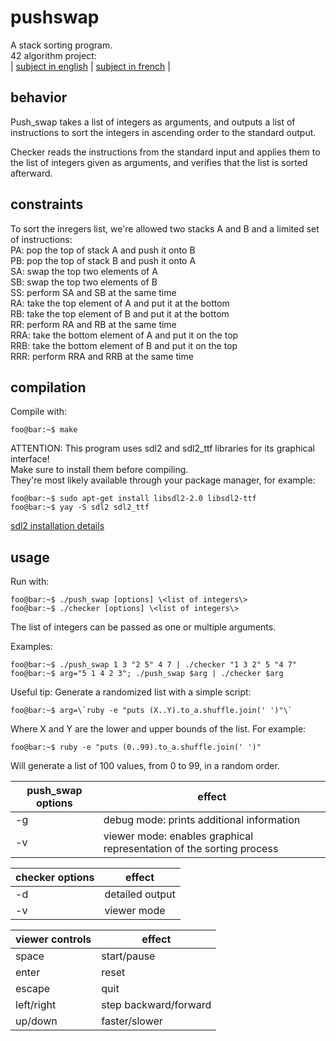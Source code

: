 # pushswap

A stack sorting program.\
42 algorithm project:\
| [subject in english](https://github.com/BNNJ/pushswap/blob/master/push_swap.en.pdf) | [subject in french](https://github.com/BNNJ/pushswap/blob/master/push_swap.fr.pdf) |

## behavior

Push_swap takes a list of integers as arguments, and outputs a list of instructions to sort the integers in ascending order to the standard output.

Checker reads the instructions from the standard input and applies them to the list of integers given as arguments, and verifies that the list is sorted afterward.

## constraints

To sort the inregers list, we're allowed two stacks A and B and a limited set of instructions:\
PA: pop the top of stack A and push it onto B\
PB: pop the top of stack B and push it onto A\
SA: swap the top two elements of A\
SB: swap the top two elements of B\
SS: perform SA and SB at the same time\
RA: take the top element of A and put it at the bottom\
RB: take the top element of B and put it at the bottom\
RR: perform RA and RB at the same time\
RRA: take the bottom element of A and put it on the top\
RRB: take the bottom element of B and put it on the top\
RRR: perform RRA and RRB at the same time

## compilation

Compile with:
```console
foo@bar:~$ make
```

ATTENTION: This program uses sdl2 and sdl2_ttf libraries for its graphical interface!\
Make sure to install them before compiling.\
They're most likely available through your package manager, for example:
```console
foo@bar:~$ sudo apt-get install libsdl2-2.0 libsdl2-ttf
foo@bar:~$ yay -S sdl2 sdl2_ttf
```

[sdl2 installation details](https://wiki.libsdl.org/Installation)


## usage

Run with:
```console
foo@bar:~$ ./push_swap [options] \<list of integers\>
foo@bar:~$ ./checker [options] \<list of integers\>
```

The list of integers can be passed as one or multiple arguments.

Examples:
```console
foo@bar:~$ ./push_swap 1 3 "2 5" 4 7 | ./checker "1 3 2" 5 "4 7"
foo@bar:~$ arg="5 1 4 2 3"; ./push_swap $arg | ./checker $arg
```

Useful tip: Generate a randomized list with a simple script:
```console
foo@bar:~$ arg=\`ruby -e "puts (X..Y).to_a.shuffle.join(' ')"\`
```
Where X and Y are the lower and upper bounds of the list. For example:

```console
foo@bar:~$ ruby -e "puts (0..99).to_a.shuffle.join(' ')"
```
Will generate a list of 100 values, from 0 to 99, in a random order.

|push_swap options|effect|
|-----------------|------|
|-g| debug mode: prints additional information|
|-v| viewer mode: enables graphical representation of the sorting process|

|checker options|effect|
|---------------|------|
|-d| detailed output|
|-v| viewer mode|

|viewer controls| effect|
|---------------|-------|
|space| start/pause|
|enter| reset|
|escape| quit|
|left/right| step backward/forward|
|up/down| faster/slower|

